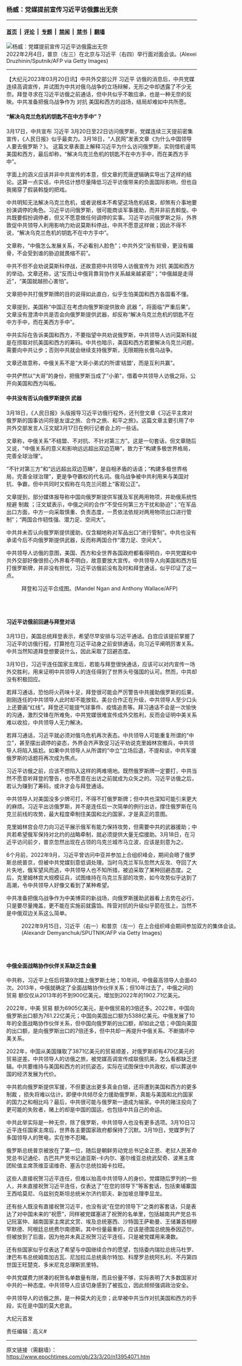 ### 杨威：党媒提前宣传习近平访俄露出无奈

---

#### [首页](../../../..?n13954071) &nbsp;|&nbsp; [评论](../../../../../epoch-comment?n13954071) &nbsp;|&nbsp; [专题](../../../../../epoch-special?n13954071) &nbsp;|&nbsp; [禁闻](../../../../../epoch-news?n13954071) &nbsp;|&nbsp; [禁书](../../../../../books?n13954071) &nbsp;|&nbsp; [翻墙](https://github.com/gfw-breaker/nogfw/blob/master/README.md?n13954071)


<div><img alt="杨威：党媒提前宣传习近平访俄露出无奈" class="attachment-djy_600_400 size-djy_600_400 wp-post-image" src="https://i.epochtimes.com/assets/uploads/2022/03/id13628627-Putin-V-Xi-Jinping-600x398-600x398.jpg"/>
<div class="caption">
 2022年2月4日，普京（左三）在北京与习近平（右四）举行面对面会谈。(Alexei Druzhinin/Sputnik/AFP via Getty Images)
</div></div><hr/><div class="post_content" id="artbody" itemprop="articleBody">
 <!-- article content begin -->
 <p>
  【大纪元2023年03月20日讯】中共外交部公开
  <ok href="https://www.epochtimes.com/gb/tag/%E4%B9%A0%E8%BF%91%E5%B9%B3.html">
   习近平
  </ok>
  访俄的消息后，中共党媒连续高调宣传，并试图为中共对俄乌战争的立场辩解，无形之中却透露了不少无奈。拜登寻求在习近平访俄之前通话，但中共似乎不敢应承，也是一种无奈的反映。中共准备把俄乌战争作为
  <ok href="https://www.epochtimes.com/gb/tag/%E5%AF%B9%E6%8A%97.html">
   对抗
  </ok>
  美国和西方的战场，结局却难如中共所愿。
 </p>
 <h4>
  “解决乌克兰危机的钥匙不在中方手中”？
 </h4>
 <p>
  3月17日，中共宣布
  <ok href="https://www.epochtimes.com/gb/tag/%E4%B9%A0%E8%BF%91%E5%B9%B3.html">
   习近平
  </ok>
  3月20日至22日访问俄罗斯，党媒连续三天提前密集宣传，《人民日报》似乎最卖力。3月18日，“人民网”发表文章《为什么中国领导人要去俄罗斯？》。 这篇文章表面上解释习近平为什么访问俄罗斯，实则借机谩骂美国和西方，最后却称，“解决乌克兰危机的钥匙不在中方手中，而在美西方手中”。
 </p>
 <p>
  字面上的涵义应该并非中共宣传的本意，但文章的荒唐逻辑确实导出了这样的结论。这算一点实话，中共估计想尽量降低习近平访俄带来的负面国际影响，但也自我揭穿了假装斡旋的把戏。
 </p>
 <p>
  中共明知无法解决乌克兰危机，或者说根本不希望这场危机结束，却煞有介事地要扮演调停的角色。习近平访问俄罗斯，很可能商谈军事援助，而并非前去斡旋。中共既要假扮调停者，但又不愿意做任何调停的实事。习近平访问俄罗斯之际，外界敦促中共领导人利用影响力劝说莫斯科停战，中共不愿意这样做；因此不得不说，“解决乌克兰危机的钥匙不在中方手中”。
 </p>
 <p>
  文章称，“中俄怎么发展关系，不必看别人脸色”；中共外交“没有软骨，更没有媚骨，不会受到谁的胁迫就畏缩不前”。
 </p>
 <p>
  中共不但不会劝说莫斯科停战，还故意把中共领导人访俄宣传为
  <ok href="https://www.epochtimes.com/gb/tag/%E5%AF%B9%E6%8A%97.html">
   对抗
  </ok>
  美国和西方的举动。文章还称，这“反而让中俄背靠背协作关系越来越紧密”；“中俄越是走得近”，“美国就越担心害怕”。
 </p>
 <p>
  文章把中共打俄罗斯牌的目的说得如此直白，似乎生怕美国和西方各国看不懂。
 </p>
 <p>
  文章提到，美国称“中国正在考虑向俄罗斯提供致命
  <ok href="https://www.epochtimes.com/gb/tag/%E6%AD%A6%E5%99%A8.html">
   武器
  </ok>
  ”，将面临“严重后果”。文章没有澄清中共是否会向俄罗斯提供武器，却反称“解决乌克兰危机的钥匙不在中方手中，而在美西方手中”。
 </p>
 <p>
  中共实际在告诉美国和西方，不要指望中共劝说俄罗斯，中共领导人访问莫斯科就是在捞取对抗美国和西方的筹码。中共也暗示，美国和西方若要解决乌克兰问题，需要向中共让步；否则中共就会继续支持俄罗斯，无限期拖长俄乌战争。
 </p>
 <p>
  文章还故意称，中俄关系不是“大哥小弟式的所谓‘结盟’，而是互利共赢”。
 </p>
 <p>
  中共俨然以“大哥”的身份，把俄罗斯当成了“小弟”，借着中共领导人访俄之际，公开向美国和西方叫板。
 </p>
 <h4>
  中共没有否认向俄罗斯提供
  <ok href="https://www.epochtimes.com/gb/tag/%E6%AD%A6%E5%99%A8.html">
   武器
  </ok>
 </h4>
 <p>
  3月18日，《人民日报》头版报导习近平访俄行程外，还刊登文章《习近平主席对俄罗斯的国事访问将是友谊之旅、合作之旅、和平之旅》。这篇文章主要引用了中共外交部发言人汪文斌3月17日在例行记者会上的一些话。
 </p>
 <p>
  文章称，中俄关系“不结盟、不对抗、不针对第三方”。这是一句套话，但文章随后又说，“中俄关系的意义和影响远远超出双边范畴”，致力于“构建多极世界格局，完善全球治理”。
 </p>
 <p>
  “不针对第三方”和“远远超出双边范畴”，是自相矛盾的话语；“构建多极世界格局，完善全球治理”，更是争夺霸权的代名词。俄乌战争被中共利用来与美国对抗、争霸，但中共同时又假称在乌克兰问题上“客观公正”。
 </p>
 <p>
  文章提到，部分媒体报导称中国向俄罗斯提供军援及军民两用物项，并助俄系统性规避
  <ok href="https://www.epochtimes.com/gb/tag/%E5%88%B6%E8%A3%81.html">
   制裁
  </ok>
  ；汪文斌表示，中俄之间的合作“不受任何第三方干扰和胁迫”；“在军品出口方面，中方一向采取慎重、负责态度，一贯依法依规对两用物项出口进行管制”；“两国合作韧性强、潜力足、空间大”。
 </p>
 <p>
  中共并未否认向俄罗斯提供援助，仅含糊地称对军品出口“进行管制”。中共也没有承诺今后不向俄罗斯提供武器，反而称两国合作“潜力足、空间大”。
 </p>
 <p>
  中共领导人访俄的意图，美国、西方和全世界各国政府都看得明白，中共党媒和中共外交部好像很担心外界看不明白，故意要放大宣传。中共领导人向美国和西方狂打俄罗斯牌，并非没有担忧，习近平访俄前没有及时和拜登通话，似乎印证了这一点。
 </p>
 <figure aria-describedby="caption-attachment-13865867" class="wp-caption aligncenter" id="attachment_13865867" style="width: 600px">
  <ok href="https://i.epochtimes.com/assets/uploads/2022/11/id13865867-000_9BN3XR.jpg" target="_blank">
   <img alt="" class="size-large wp-image-13865867" src="https://i.epochtimes.com/assets/uploads/2022/11/id13865867-000_9BN3XR-600x360.jpg"/>
  </ok>
  <br/><figcaption class="wp-caption-text" id="caption-attachment-13865867">
   拜登和习近平合成图。(Mandel Ngan and Anthony Wallace/AFP)
  </figcaption><br/>
 </figure><br/>
 <h4>
  习近平访俄前回避与拜登对话
 </h4>
 <p>
  3月13日，美国总统拜登表示，希望尽早安排与习近平通话。白宫应该提前掌握了习近平的访俄行程，打算抢在习近平动身之前安排通话，向习近平阐明厉害关系。中共当然知道拜登想要说什么，因此采取了回避态度。
 </p>
 <p>
  3月10日，习近平连任国家主席后，若能与拜登很快通话，应该可以对内宣传一场外交胜利，用来证明中共领导人的连任得到了世界头号强国的认可。然而，中共却没有积极回应。
 </p>
 <p>
  若拜习通话，恐怕将火药味十足，拜登很可能会严厉警告中共援助俄罗斯的后果，刚刚连任的中共领导人此时却不能放软。美台合作正在升级，中共领导人至少口头上还要画“红线”。拜登还可能提气球事件、疫情追责等。拜习通话不会是一次愉快的沟通，激烈交锋在所难免，中共党媒很难宣传成外交胜利，反而会证明中美关系难以收拾，中共领导人无力解决。
 </p>
 <p>
  若拜习通话，习近平就必须对俄乌危机再次表态。中共领导人可能重复所谓的“中立”，甚至摆出调停的姿态，外界会齐声敦促习近平劝说克里姆林宫撤兵，中共领导人将陷入尴尬。如果中共领导人从所谓的“中立”立场后退，不提和谈，中共军援俄罗斯的话题将再次成为焦点。
 </p>
 <p>
  习近平访俄之前，应该不想陷入这样的两难境地。既然俄罗斯牌一定要打，中共当然不愿意听拜登的警告，也不愿意在出访之前就成为众矢之的。习近平访俄之后，若认为赚到了筹码，或许才会与拜登通话。
 </p>
 <p>
  中共领导人对美国没多少牌可打，不得不打俄罗斯牌；但中共也深知可能引来更大的麻烦。习近平出访俄罗斯，并不是连任后一次简单的例行出访，撑住俄罗斯在乌克兰前线的攻势，最大程度牵制住美国和北约国家，才是真正的意图。
 </p>
 <p>
  克里姆林宫会尽力向习近平展示俄军有能力保持攻势，但需要中共的武器援助；中共若希望俄军保持对北约的战略牵制，就必须提供大量无偿援助。3月18日，在习近平访问前夕，普京忽然出现在占领的乌克兰城市马立波，应该是刻意为之。
 </p>
 <p>
  6个月前，2022年9月，习近平曾访问中亚并参加上合组织峰会，期间会晤了俄罗斯总统普京，但被中共党媒刻意低调处理。当时乌克兰军队忽然大反攻、夺回了大片失地，俄军望风而逃，中共领导人也不知所措，被迫采取了某种回避态度。之后，克里姆林宫大规模征兵，试图维持在乌克兰东部的攻势，如今攻势似乎达到了高潮，令中共领导人好像又看到了某种希望。
 </p>
 <p>
  中共准备把俄乌战争作为中美博弈的新战场，向俄罗斯援助武器看上去势在必行，只是要尽量掩盖，更不能在实施前就露馅。阵营对抗的升级似乎箭在弦上，当然不是中俄双边关系这么简单。
 </p>
 <figure aria-describedby="caption-attachment-13826175" class="wp-caption aligncenter" id="attachment_13826175" style="width: 600px">
  <ok href="https://i.epochtimes.com/assets/uploads/2022/09/id13826175-GettyImages-1243250079.jpg" target="_blank">
   <img alt="" class="size-large wp-image-13826175" src="https://i.epochtimes.com/assets/uploads/2022/09/id13826175-GettyImages-1243250079-600x385.jpg"/>
  </ok>
  <br/><figcaption class="wp-caption-text" id="caption-attachment-13826175">
   2022年9月15日，习近平（右一）和普京（左一）在上合组织峰会期间参加双方的集体会谈。(Alexandr Demyanchuk/SPUTNIK/AFP via Getty Images)
  </figcaption><br/>
 </figure><br/>
 <h4>
  中俄全面战略协作伙伴关系缺乏含金量
 </h4>
 <p>
  中共称，习近平上任后将第9次踏上俄罗斯土地；10年间，中俄最高领导人会面40次。2013年，中俄就确定了全面战略协作伙伴关系；但10年过去了，中俄之间的
  <ok href="https://www.epochtimes.com/gb/tag/%E8%B4%B8%E6%98%93.html">
   贸易
  </ok>
  额仅仅从2013年的不到900亿美元，增加到2022年的1902.71亿美元。
 </p>
 <p>
  2022年，中美
  <ok href="https://www.epochtimes.com/gb/tag/%E8%B4%B8%E6%98%93.html">
   贸易
  </ok>
  额为6905亿美元，是中俄贸易的3倍还多。2022年，中国向俄罗斯出口额为761.22亿美元；中国向美国出口额为5388亿美元。中俄发展了10年的全面战略协作伙伴关系，但中国向俄罗斯的出口额，却如此之低；中国向美国的出口额，是向俄罗斯出口的7倍还多，但中共却一再提升中俄关系、不断搞坏中美关系。
 </p>
 <p>
  2022年，中国从美国赚取了3871亿美元的贸易顺差，对俄罗斯却有470亿美元的贸易逆差。中共领导人的访俄之旅，被党媒高调宣传成联俄抗美，怎么看都缺乏逻辑。中共要维持与美国和西方的对抗姿态，实际在试图保住中共政权，却以葬送中国的经济发展为代价。
 </p>
 <p>
  中共若向俄罗斯提供军援，不但要送出更多真金白银，还将遭到美国和西方的更多
  <ok href="https://www.epochtimes.com/gb/tag/%E5%88%B6%E8%A3%81.html">
   制裁
  </ok>
  ，损失将难以估计。即便中共倾尽全力援助俄罗斯，真能与美国和北约国家的国力之和相比吗？最后，中共很可能与俄罗斯一道成为输家。中共的赌注投向了更可能的失败者，赌上的却是中国的国运，也包括中共自己的命运。
 </p>
 <p>
  中共此举实际是一种无奈，除了俄罗斯，中共领导人也没有更多选项。3月10日习近平连任国家主席后，世界各主要国家政府都保持了沉默。3月19日，党媒罗列了多国领导人的贺电，实在惨不忍睹。
 </p>
 <p>
  俄罗斯总统普京被放在了第一位，随后是朝鲜劳动党总书记金正恩、老挝人民革命党总书记通伦、古巴共产党书记迪亚斯-卡内尔、塞尔维亚总统武契奇、波黑主席团轮值主席茨维亚诺维奇、塞舌尔总统拉姆卡拉旺。
 </p>
 <p>
  这些人直接祝贺习近平连任，但难以抬高中共领导人的身价。党媒随后罗列的一些人，并未直接祝贺习近平连任，仅表达了“在您的领导下”等客套话，包括柬埔寨国王西哈莫尼、乌兹别克斯坦总统米尔济约耶夫、新加坡总理李显龙。
 </p>
 <p>
  还有些人既没有直接祝贺习近平，也没有说“在您的领导下”之类的客套话，只是表达了对中国未来的“祝愿”，同样被党媒塞进了祝贺的名单里，包括越南共产党总书记阮富仲、越南国家主席武文赏、埃及总统塞西、沙特国王萨勒曼、王储兼首相穆罕默德、阿根廷总统费尔南德斯。其中份量最重的，应该是德国总统施泰因迈尔，但被放到了后面，因为他并未真正祝贺习近平连任，只是被党媒用来凑数。
 </p>
 <p>
  还有些国家似乎仅表达了希望与中国继续合作的愿望，包括委内瑞拉总统马杜罗、津巴布韦总统姆南加古瓦、尼加拉瓜总统奥尔特加、科摩罗总统阿扎利、不丹第四世国王旺楚克、多米尼克总理斯凯里特。
 </p>
 <p>
  中共党媒费力拼凑的祝贺名单数量有限，而且份量不够，实际表明了大多数国家对中共的一种态度。中共领导人应该切身感到了被孤立，因此频频强调政治安全。
 </p>
 <p>
  中共领导人的访俄之旅，是一种莫大的无奈；此举被中共当作对抗美国和西方的手段，实在是中国的莫大悲哀。
 </p>
 <p>
  大纪元首发
 </p>
 <p>
  责任编辑：高义#
 </p>
 <!-- article content end -->
 <div id="below_article_ad">
 </div>
</div>


---

原文链接（需翻墙）：https://www.epochtimes.com/gb/23/3/20/n13954071.htm
